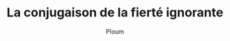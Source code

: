 ---
layout: post
title: "La conjugaison de la fierté ignorante"
link: "https://ploum.net/2024-12-02-conjuration-fierte-ignorante.html"
author: Ploum
published_date: 02/12/2024
description: "Les scientifiques, les vulgarisateurs, les professeurs consacrent leur vie à lutter contre l’ignorance. Mais l’ignorance n’est pas vraiment le problème. Ce qui est dangereux c’est lorsqu’elle se camoufle. Lorsqu’elle se transforme en confiance."
language: fr
categories: "Liens"
tags: "ia société numérique technologie"
og-tags: "ia société numérique technologie"
permalink: /:categories/:year/:month/:day/:title/
---